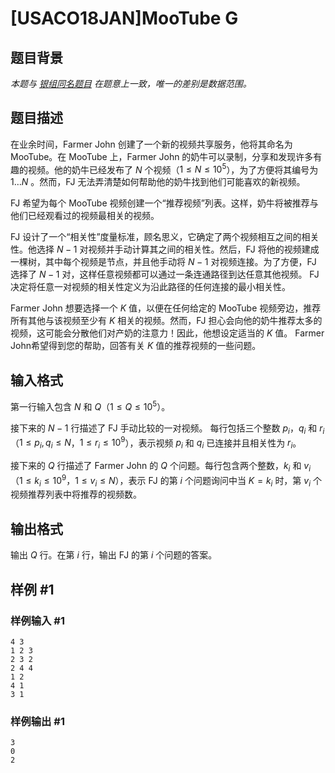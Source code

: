 # [USACO18JAN]MooTube G

## 题目背景

*本题与 [银组同名题目](/problem/P6111) 在题意上一致，唯一的差别是数据范围。*

## 题目描述

在业余时间，Farmer John 创建了一个新的视频共享服务，他将其命名为 MooTube。在 MooTube 上，Farmer John 的奶牛可以录制，分享和发现许多有趣的视频。他的奶牛已经发布了 $N$ 个视频（$1 \leq N \leq 10^5$），为了方便将其编号为  $1 \ldots N$ 。然而，FJ 无法弄清楚如何帮助他的奶牛找到他们可能喜欢的新视频。

FJ 希望为每个 MooTube 视频创建一个“推荐视频”列表。这样，奶牛将被推荐与他们已经观看过的视频最相关的视频。

FJ 设计了一个“相关性”度量标准，顾名思义，它确定了两个视频相互之间的相关性。他选择 $N-1$ 对视频并手动计算其之间的相关性。然后，FJ 将他的视频建成一棵树，其中每个视频是节点，并且他手动将 $N-1$ 对视频连接。为了方便，FJ 选择了 $N-1$ 对，这样任意视频都可以通过一条连通路径到达任意其他视频。 FJ 决定将任意一对视频的相关性定义为沿此路径的任何连接的最小相关性。

Farmer John 想要选择一个 $K$ 值，以便在任何给定的 MooTube 视频旁边，推荐所有其他与该视频至少有 $K$ 相关的视频。然而，FJ 担心会向他的奶牛推荐太多的视频，这可能会分散他们对产奶的注意力！因此，他想设定适当的 $K$ 值。 Farmer John希望得到您的帮助，回答有关 $K$ 值的推荐视频的一些问题。

## 输入格式

第一行输入包含 $N$ 和 $Q$（$1 \leq Q \leq 10^5$）。

接下来的 $N-1$ 行描述了 FJ 手动比较的一对视频。 每行包括三个整数  $p_i$，$q_i$ 和 $r_i$（$1 \leq p_i, q_i \leq N$，$1 \leq r_i \leq 10^9$），表示视频 $p_i$ 和 $q_i$ 已连接并且相关性为 $r_i$。

接下来的 $Q$ 行描述了 Farmer John 的 $Q$ 个问题。每行包含两个整数，$k_i$ 和 $v_i$（$1 \leq k_i \leq 10^9$，$1 \leq v_i \leq N$），表示 FJ 的第 $i$ 个问题询问中当 $K = k_i$ 时，第 $v_i$ 个视频推荐列表中将推荐的视频数。

## 输出格式

输出 $Q$ 行。在第 $i$ 行，输出 FJ 的第 $i$ 个问题的答案。

## 样例 #1

### 样例输入 #1

```
4 3
1 2 3
2 3 2
2 4 4
1 2
4 1
3 1
```

### 样例输出 #1

```
3
0
2
```